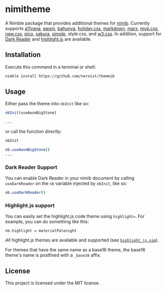 # nimitheme
A Nimble package that provides additional themes for [nimib](https://github.com/pietroppeter/nimib). 
Currently supports [a11yana](https://a11yana.com/), [awsm](https://igoradamenko.github.io/awsm.css/), [bahunya](https://hakanalpay.com/bahunya/), 
[holiday.css](https://holidaycss.js.org/), [markdown](https://markdowncss.github.io/), [marx](https://github.com/mblode/marx), 
[mvp.css](https://andybrewer.github.io/mvp/), [new.css](https://newcss.net/), [pico](https://picocss.com/), [sakura](https://github.com/oxalorg/sakura), 
[simple](https://simplecss.org/), style.css, and [w3.css](https://www.w3schools.com/w3css/defaulT.asp).
In addition, support for [Dark Reader](https://github.com/darkreader/darkreader) and [highlight.js](https://highlightjs.org/) are available.

## Installation
Execute this command in a terminal or shell:

```sh
nimble install https://github.com/neroist/themeib
```

## Usage
Either pass the theme into `nbInit` like so:

```nim
nbInit(useAwsmBigStone)

...
```

or call the function directly:

```nim
nbInit

nb.useAwsmBigStone()
...
```

### Dark Reader Support
You can enable Dark Reader in your nimib document by calling `useDarkReader` on the `nb` variable injected by `nbInit`, like so:

```nim
nb.useDarkReader()
```

### Highlight.js support
You can easily set the highlight.js code theme using `highlight=`. For example, you can do something like this:

```
nb.highlight = materialPalenight
```

*All* highlight.js themes are available and supported (see [`highlight_js.nim`](src/themeib/highlight_js.nim)).

For themes that have the same name as a base16 theme, the base16 theme's name is postfixed with a `_base16` affix.

## License

This project is licensed under the MIT license.
